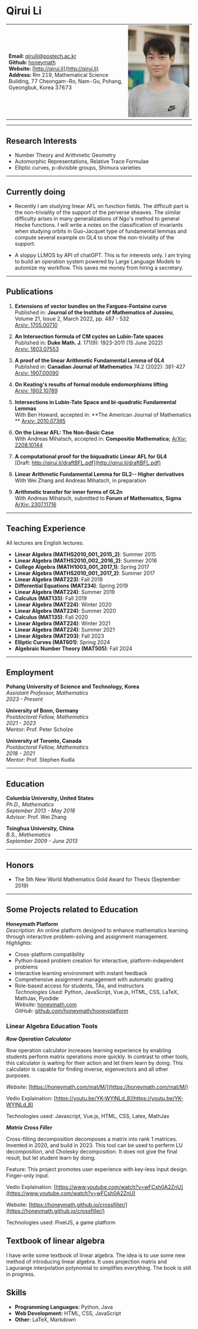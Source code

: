 
# Qirui Li

|  |  | 
-|-
**Email:** qiruili@postech.ac.kr </br> **Github:** [honeymath](https://github.com/honeymath) </br> **Website:** [http://qirui.li](http://qirui.li) </br>  **Address:** Rm 219, Mathematical Science Building, 77 Cheongam-Ro, Nam-Gu, Pohang, Gyeongbuk, Korea 37673|![IMAGE](v.jpg ':size=80%') 

  

[](personal_statement.md)


---

## Research Interests

- Number Theory and Arithmetic Geometry
- Automorphic Representations, Relative Trace Formulae
- Elliptic curves, p-divisible groups, Shimura varieties

---
## Currently doing

- Recently I am studying linear AFL on function fields. The difficult part is the non-triviality of the support of the perverse sheaves. The similar difficulty arises in many generalizations of Ngo's method to general Hecke functions. I will write a notes on the classification of invariants when studying orbits in Guo-Jacquet type of fundamental lemmas and compute several example on GL4 to show the non-triviality of the support.

- A sloppy LLMOS by API of chatGPT. This is for interests only. I am trying to build an operation system powered by Large Language Models to automize my workflow. This saves me money from hiring a secretary.


---

## Publications

1. **Extensions of vector bundles on the Fargues-Fontaine curve**  
   Published in: **Journal of the Institute of Mathematics of Jussieu**, Volume 21, Issue 2, March 2022, pp. 487 - 532  
   [Arxiv: 1705.00710](https://arxiv.org/abs/1705.00710)

2. **An Intersection formula of CM cycles on Lubin-Tate spaces**  
   Published in: **Duke Math. J.** 171(9): 1923-2011 (15 June 2022)  
   [Arxiv: 1803.07553](https://arxiv.org/abs/1803.07553)

3. **A proof of the linear Arithmetic Fundamental Lemma of GL4**  
   Published in: **Canadian Journal of Mathematics** 74.2 (2022): 381-427  
   [Arxiv: 1907.00090](https://arxiv.org/abs/1907.00090)

4. **On Keating's results of formal module endomorphisms lifting**  
   [Arxiv: 1902.10789](https://arxiv.org/abs/1902.10789)

5. **Intersections in Lubin-Tate Space and bi-quadratic Fundamental Lemmas**  
   With Ben Howard, accepted in: **The American Journal of Mathematics ** 
   [Arxiv: 2010.07365](https://arxiv.org/abs/2010.07365)

6. **On the Linear AFL: The Non-Basic Case**  
   With Andreas Mihatsch, accepted in: **Compositio Mathematica**;
   [ArXiv: 2208.10144](https://arxiv.org/abs/2208.10144)

7. **A computational proof for the biquadratic Linear AFL for GL4**  
   [Draft: http://qirui.li/draftBFL.pdf](http://qirui.li/draftBFL.pdf)

8. **Linear Arithmetic Fundamental Lemma for GL2-- Higher derivatives**  
   With Wei Zhang and Andreas Mihatsch, in preparation

9. **Arithmetic transfer for inner forms of GL2n**  
   With Andreas Mihatsch, submitted to **Forum of Mathematics, Sigma**
   [ArXiv: 2307.11716](https://arxiv.org/abs/2307.11716)

---

## Teaching Experience

All lectures are English lectures.

- **Linear Algebra (MATHS2010_001_2015_2)**: Summer 2015
- **Linear Algebra (MATHS2010_002_2016_2)**: Summer 2016
- **College Algebra (MATH1003_001_2017_1)**: Spring 2017
- **Linear Algebra (MATHS2010_001_2017_2)**: Summer 2017
- **Linear Algebra (MAT223)**: Fall 2018
- **Differential Equations (MAT234)**: Spring 2019
- **Linear Algebra (MAT224)**: Summer 2019
- **Calculus (MAT135)**: Fall 2019
- **Linear Algebra (MAT224)**: Winter 2020
- **Linear Algebra (MAT224)**: Summer 2020
- **Calculus (MAT135)**: Fall 2020
- **Linear Algebra (MAT224)**: Winter 2021
- **Linear Algebra (MAT224)**: Summer 2021
- **Linear Algebra (MAT203)**: Fall 2023
- **Elliptic Curves (MAT601)**: Spring 2024
- **Algebraic Number Theory (MAT505)**: Fall 2024

---

## Employment

**Pohang University of Science and Technology, Korea**  
*Assistant Professor, Mathematics*  
*2023 - Present*

**University of Bonn, Germany**  
*Postdoctoral Fellow, Mathematics*  
*2021 - 2023*  
Mentor: Prof. Peter Scholze

**University of Toronto, Canada**  
*Postdoctoral Fellow, Mathematics*  
*2018 - 2021*  
Mentor: Prof. Stephen Kudla

---

## Education

**Columbia University, United States**  
*Ph.D., Mathematics*  
*September 2013 - May 2018*  
Advisor: Prof. Wei Zhang

**Tsinghua University, China**  
*B.S., Mathematics*  
*September 2009 - June 2013* 
<!-- 
GPA: 92.7/100, Rank: 3/78  
Fellowship in the Tsinghua Xuetang Talents Program  
First Scholarship, **Three consecutive years**
Thesis Advisor: Ye Tian
-->
---

## Honors

- The 5th New World Mathematics Gold Award for Thesis (September 2019)

<!--
 Outstanding Graduates of Beijing
 National Scholarship (2013)
 The 1st Shing-Tung Yau High School Mathematics Award (2008) [http://www.china-maths.com/shuxue/news/773.htm](http://www.china-maths.com/shuxue/news/773.htm)
 2008 National High School Mathematics Olympiad Provincial First Prize (Provincial Ranking 9).  [https://www.xiaoxiaotong.org/AttachFile/180006/633697704227500000.pdf](https://www.xiaoxiaotong.org/AttachFile/180006/633697704227500000.pdf)
 Computer Science Honors:
 2008 National Youth Informatics Olympiad Provincial First Prize (Provincial Ranking 3) [http://www.xiaoxiaotong.org/AttachFile/180006/633697706512968750.pdf](http://www.xiaoxiaotong.org/AttachFile/180006/633697706512968750.pdf)
-->

---

## Some Projects related to Education

**Honeymath Platform**  
*Description:* An online platform designed to enhance mathematics learning through interactive problem-solving and assignment management.  
*Highlights:*
- Cross-platform compatibility
- Python-based problem creation for interactive, platform-independent problems
- Interactive learning environment with instant feedback
- Comprehensive assignment management with automatic grading
- Role-based access for students, TAs, and instructors  
*Technologies Used:* Python, JavaScript, Vue.js, HTML, CSS, LaTeX, MathJax, Pyodide  
*Website:* [honeymath.com](https://www.honeymath.com)  
*GitHub:* [github.com/honeymath/honeyplatform](https://github.com/honeymath/honeyplatform)


### Linear Algebra Education Tools

***Row Operation Calculator***


Row operation calculator increases learning experience by enabling students perform matrix operations more quickly. In contrast to other tools, this calculator is waiting for their action and let them learn by doing. This calculator is capable for finding inverse, eigenvectors and all other purposes.

*Website*: [https://honeymath.com/mat/M/](https://honeymath.com/mat/M/)

Vedio Explaination: [https://youtu.be/YK-WYlNLd_8](https://youtu.be/YK-WYlNLd_8)

Technologies used: Javascript, Vue.js, HTML, CSS, Latex, MathJax


***Matrix Cross Filler***

Cross-filling decomposition decomposes a matrix into rank 1 matrices. Invented in 2020, and build in 2023. This tool can be used to perferm LU decomposition, and Cholesky decomposition. It does not give the final result, but let student learn by doing.

Feature: This project promotes user experience with key-less input design. Finger-only input.

Vedio Explaination:  [https://www.youtube.com/watch?v=wFCsh0A2ZnU](https://www.youtube.com/watch?v=wFCsh0A2ZnU)

Website: [https://honeymath.github.io/crossfiller/](https://honeymath.github.io/crossfiller/)

Technologies used: PixelJS, a game platform

<!-- Old projects
**(Game)JumpChild**
2003 This is a game I create for fun when I was a kid. The game attracts many of my classmates for testing.
 Ongoing projects
**PathFlow**
Pathflow simplifies the data processing process using XPath, JSONPath, and File System Paths. It is motivated by mathematical way of representing symbols. It minimizes the code needed for buiding a prototype data processing pipeline. It simplifies the process of data update automation especially processing thoese data from internet. With the help of Large Language Model, it can be used in various applications.
Technologies used: Python, Pyparse.
**The QuizBooster for AI**
It is the next version of honeymath. The QuizBooster is a platform for quiz-scripts that can be used for educators, AI trainers, and LLM developers. A quiz-script is a python code that provide instant feedback and automatic prompting to promote effectiveness and quality of LLM output. The answers provided by the LLM during doing a quiz makes the whole workflow tracaable and reproducible. The QuizBooster is a platform that can be used to create, share, test, and run quiz-scripts.
[QuizBooster](github.com/honeymath/QuizBooster)
-->







## Textbook of linear algebra

I have write some textbook of linear algebra. The idea is to use some new method of introducing linear algebra. It uses projection matrix and Lagurange interpolation polynomial to simplifies everything. The book is still in progress.


<!--
 Social Activities
 Counselor, THU Lijiajie Psychological Consulting Hotline (2010-2012)
 Volunteer, THU Help Room for undergraduate math study (2010-2012)
 Website Designer, Columbia University CU Asia (2014-2015)
 Events Organizer, Columbia University FCI (2014-2015)
 Running Leader, University of Toronto 3M Running Club (2018 - 2020)
-->
## Skills

- **Programming Languages:** Python, Java
- **Web Development:** HTML, CSS, JavaScript
- **Other:** LaTeX, Markdown

